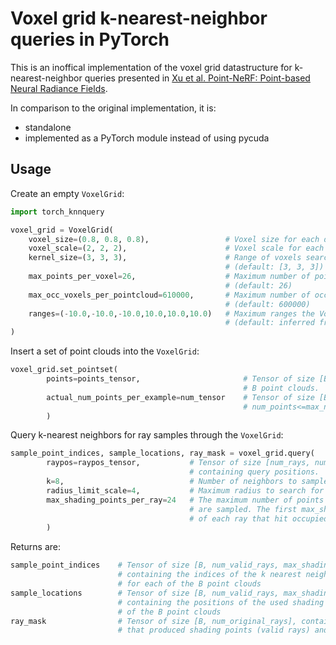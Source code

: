 # Voxel grid k-nearest-neighbor queries in PyTorch

This is an inoffical implementation of the voxel grid datastructure for k-nearest-neighbor queries presented in [Xu et al. Point-NeRF: Point-based Neural Radiance Fields](https://arxiv.org/abs/2201.08845).

In comparison to the original implementation, it is:
- standalone
- implemented as a PyTorch module instead of using pycuda


## Usage

Create an empty `VoxelGrid`:

```python
import torch_knnquery

voxel_grid = VoxelGrid(
    voxel_size=(0.8, 0.8, 0.8),                 # Voxel size for each dimension
    voxel_scale=(2, 2, 2),                      # Voxel scale for each dimension
    kernel_size=(3, 3, 3),                      # Range of voxels searched for neighbors 
                                                # (default: [3, 3, 3])
    max_points_per_voxel=26,                    # Maximum number of points stored in a voxel 
                                                # (default: 26)
    max_occ_voxels_per_pointcloud=610000,       # Maximum number of occupied voxels per point cloud 
                                                # (default: 600000)
    ranges=(-10.0,-10.0,-10.0,10.0,10.0,10.0)   # Maximum ranges the VoxelGrid spans 
                                                # (default: inferred from data)
)

```

Insert a set of point clouds into the `VoxelGrid`:
```python
voxel_grid.set_pointset(
        points=points_tensor,                       # Tensor of size [B, max_num_points, 3] containing 
                                                    # B point clouds.
        actual_num_points_per_example=num_tensor    # Tensor of size [B] containing the actual
                                                    # num_points<=max_num_points for each point cloud.
        )

```

Query k-nearest neighbors for ray samples through the `VoxelGrid`:
```python
sample_point_indices, sample_locations, ray_mask = voxel_grid.query(
        raypos=raypos_tensor,           # Tensor of size [num_rays, num_samples_per_ray, 3] 
                                        # containing query positions.
        k=8,                            # Number of neighbors to sample for each ray sample 
        radius_limit_scale=4,           # Maximum radius to search for neighbors in
        max_shading_points_per_ray=24   # The maximum number of points per ray for which neighbors 
                                        # are sampled. The first max_shading_points_per_ray samples 
                                        # of each ray that hit occupied voxels return neighbors.
        )
```

Returns are:
```python
sample_point_indices    # Tensor of size [B, num_valid_rays, max_shading_points_per_ray, k]
                        # containing the indices of the k nearest neighbors in points_tensor
                        # for each of the B point clouds
sample_locations        # Tensor of size [B, num_valid_rays, max_shading_points_per_ray, 3]
                        # containing the positions of the used shading points for each
                        # of the B point clouds
ray_mask                # Tensor of size [B, num_original_rays], containing 1 for rays
                        # that produced shading points (valid rays) and 0 for others.

```
